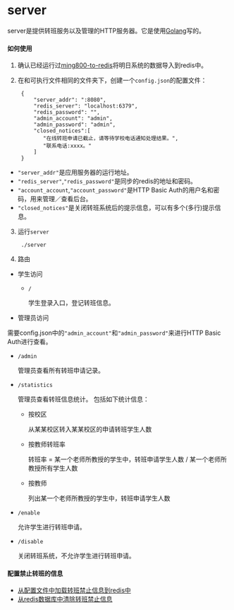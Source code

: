 # server

server是提供转班服务以及管理的HTTP服务器。它是使用[Golang](https://golang.org)写的。

#### 如何使用
1. 确认已经运行过[ming800-to-redis](https://github.com/shchnmz/ming/tree/master/tools/ming800-to-redis)将明日系统的数据导入到redis中。

2. 在和可执行文件相同的文件夹下，创建一个`config.json`的配置文件：

        {
            "server_addr": ":8080",
            "redis_server": "localhost:6379",
            "redis_password": "",
            "admin_account": "admin",
            "admin_password": "admin",
            "closed_notices":[
               "在线转班申请已截止，请等待学校电话通知处理结果。",
               "联系电话:xxxx。"
            ]
        }

* `"server_addr"`是应用服务器的运行地址。
* `"redis_server"`,`"redis_password"`是同步的redis的地址和密码。
* `"account_account`,`"account_password"`是HTTP Basic Auth的用户名和密码，用来管理／查看后台。
* `"closed_notices"`是关闭转班系统后的提示信息，可以有多个(多行)提示信息。

3. 运行`server`

        ./server

4. 路由
* 学生访问
  * `/`

    学生登录入口，登记转班信息。

* 管理员访问

需要config.json中的`"admin_account"`和`"admin_password"`来进行HTTP Basic Auth进行查看。
  * `/admin`

    管理员查看所有转班申请记录。

  * `/statistics`

    管理员查看转班信息统计。
    包括如下统计信息：
      * 按校区

        从某某校区转入某某校区的申请转班学生人数
      * 按教师转班率

        转班率 = 某一个老师所教授的学生中，转班申请学生人数 / 某一个老师所教授所有学生人数
      * 按教师

        列出某一个老师所教授的学生中，转班申请学生人数

  * `/enable`

    允许学生进行转班申请。

  * `/disable`

    关闭转班系统，不允许学生进行转班申请。

#### 配置禁止转班的信息
* [从配置文件中加载转班禁止信息到redis中](../tools/load-blacklist-from-file)
* [从redis数据库中清除转班禁止信息](../tools/clear-blacklist)
